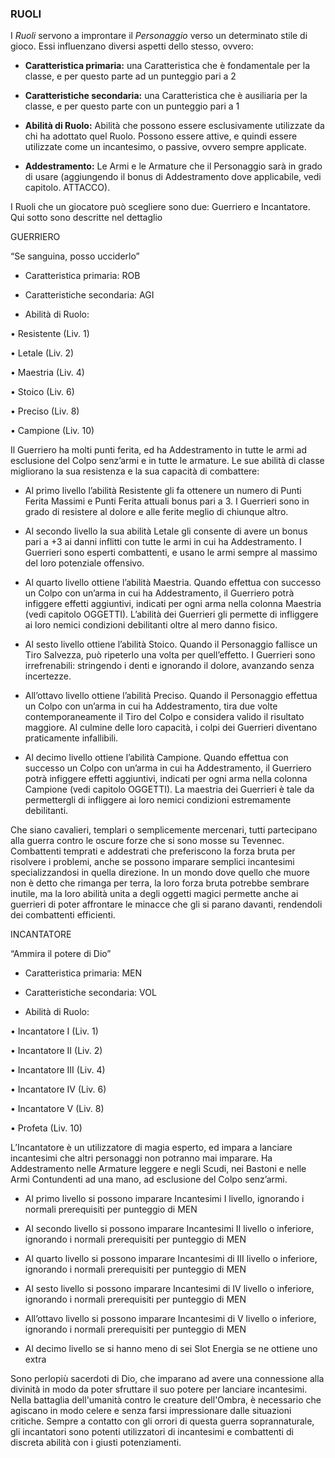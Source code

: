 ### RUOLI

I _Ruoli_ servono a improntare il _Personaggio_ verso un determinato stile di gioco. Essi influenzano diversi aspetti dello stesso, ovvero:

* **Caratteristica primaria:** una Caratteristica che è fondamentale per la classe, e per questo parte ad un punteggio pari a 2

* **Caratteristiche secondaria:** una Caratteristica che è ausiliaria per la classe, e per questo parte con un punteggio pari a 1

* **Abilità di Ruolo:** Abilità che possono essere esclusivamente utilizzate da chi ha adottato quel Ruolo. Possono essere attive, e quindi essere utilizzate come un incantesimo, o passive, ovvero sempre applicate.

* **Addestramento:** Le Armi e le Armature che il Personaggio sarà in grado di usare \(aggiungendo il bonus di Addestramento dove applicabile, vedi capitolo. ATTACCO\).

I Ruoli che un giocatore può scegliere sono due: Guerriero e Incantatore. Qui sotto sono descritte nel dettaglio

GUERRIERO

“Se sanguina, posso ucciderlo”

* Caratteristica primaria: ROB

* Caratteristiche secondaria: AGI

* Abilità di Ruolo:

•    Resistente \(Liv. 1\)

•    Letale \(Liv. 2\)

•    Maestria \(Liv. 4\)

•    Stoico \(Liv. 6\)

•    Preciso \(Liv. 8\)

•    Campione \(Liv. 10\)

Il Guerriero ha molti punti ferita, ed ha Addestramento in tutte le armi ad esclusione del Colpo senz’armi e in tutte le armature. Le sue abilità di classe migliorano la sua resistenza e la sua capacità di combattere:

* Al primo livello l’abilità Resistente gli fa ottenere un numero di Punti Ferita Massimi e Punti Ferita attuali bonus pari a 3. I Guerrieri sono in grado di resistere al dolore e alle ferite meglio di chiunque altro.

* Al secondo livello la sua abilità Letale gli consente di avere un bonus pari a +3 ai danni inflitti con tutte le armi in cui ha Addestramento. I Guerrieri sono esperti combattenti, e usano le armi sempre al massimo del loro potenziale offensivo.

* Al quarto livello ottiene l’abilità Maestria. Quando effettua con successo un Colpo con un’arma in cui ha Addestramento, il Guerriero potrà infiggere effetti aggiuntivi, indicati per ogni arma nella colonna Maestria \(vedi capitolo OGGETTI\). L’abilità dei Guerrieri gli permette di infliggere ai loro nemici condizioni debilitanti oltre al mero danno fisico.

* Al sesto livello ottiene l’abilità Stoico. Quando il Personaggio fallisce un Tiro Salvezza, può ripeterlo una volta per quell’effetto. I Guerrieri sono irrefrenabili: stringendo i denti e ignorando il dolore, avanzando senza incertezze.

* All’ottavo livello ottiene l’abilità Preciso. Quando il Personaggio effettua un Colpo con un’arma in cui ha Addestramento, tira due volte contemporaneamente il Tiro del Colpo e considera valido il risultato maggiore. Al culmine delle loro capacità, i colpi dei Guerrieri diventano praticamente infallibili.

* Al decimo livello ottiene l’abilità Campione. Quando effettua con successo un Colpo con un’arma in cui ha Addestramento, il Guerriero potrà infiggere effetti aggiuntivi, indicati per ogni arma nella colonna Campione \(vedi capitolo OGGETTI\). La maestria dei Guerrieri è tale da permettergli di infliggere ai loro nemici condizioni estremamente debilitanti.

Che siano cavalieri, templari o semplicemente mercenari, tutti partecipano alla guerra contro le oscure forze che si sono mosse su Tevennec. Combattenti temprati e addestrati che preferiscono la forza bruta per risolvere i problemi, anche se possono imparare semplici incantesimi specializzandosi in quella direzione. In un mondo dove quello che muore non è detto che rimanga per terra, la loro forza bruta potrebbe sembrare inutile, ma la loro abilità unita a degli oggetti magici permette anche ai guerrieri di poter affrontare le minacce che gli si parano davanti, rendendoli dei combattenti efficienti.

INCANTATORE

“Ammira il potere di Dio”

* Caratteristica primaria: MEN

* Caratteristiche secondaria: VOL

* Abilità di Ruolo:

•    Incantatore I \(Liv. 1\)

•    Incantatore II \(Liv. 2\)

•    Incantatore III \(Liv. 4\)

•    Incantatore IV \(Liv. 6\)

•    Incantatore V \(Liv. 8\)

•    Profeta \(Liv. 10\)

L’Incantatore è un utilizzatore di magia esperto, ed impara a lanciare incantesimi che altri personaggi non potranno mai imparare. Ha Addestramento nelle Armature leggere e negli Scudi, nei Bastoni e nelle Armi Contundenti ad una mano, ad esclusione del Colpo senz’armi.

* Al primo livello si possono imparare Incantesimi I livello, ignorando i normali prerequisiti per punteggio di MEN

* Al secondo livello si possono imparare Incantesimi II livello o inferiore, ignorando i normali prerequisiti per punteggio di MEN

* Al quarto livello si possono imparare Incantesimi di III livello o inferiore, ignorando i normali prerequisiti per punteggio di MEN

* Al sesto livello si possono imparare Incantesimi di IV livello o inferiore, ignorando i normali prerequisiti per punteggio di MEN

* All’ottavo livello si possono imparare Incantesimi di V livello o inferiore, ignorando i normali prerequisiti per punteggio di MEN

* Al decimo livello se si hanno meno di sei Slot Energia se ne ottiene uno extra

Sono perlopiù sacerdoti di Dio, che imparano ad avere una connessione alla divinità in modo da poter sfruttare il suo potere per lanciare incantesimi. Nella battaglia dell'umanità contro le creature dell'Ombra, è necessario che agiscano in modo celere e senza farsi impressionare dalle situazioni critiche. Sempre a contatto con gli orrori di questa guerra soprannaturale, gli incantatori sono potenti utilizzatori di incantesimi e combattenti di discreta abilità con i giusti potenziamenti.

